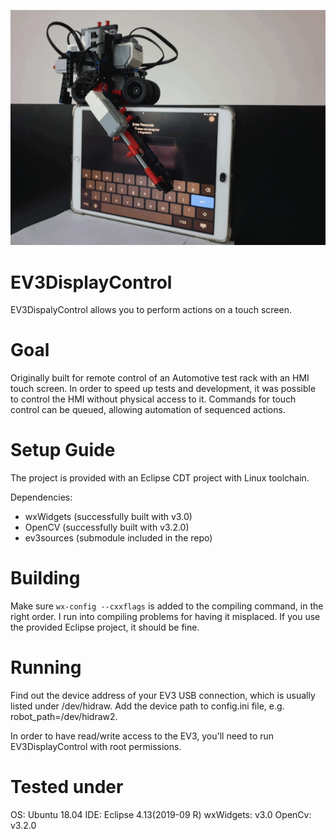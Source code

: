![Demo](demo/demo.gif)

# EV3DisplayControl
EV3DispalyControl allows you to perform actions on a touch screen.

# Goal
Originally built for remote control of an Automotive test rack with an HMI touch screen.
In order to speed up tests and development, it was possible to control the HMI without physical access to it.
Commands for touch control can be queued, allowing automation of sequenced actions.

# Setup Guide
The project is provided with an Eclipse CDT project with Linux toolchain.

Dependencies:
- wxWidgets (successfully built with v3.0)
- OpenCV (successfully built with v3.2.0)
- ev3sources (submodule included in the repo)

# Building
Make sure `wx-config --cxxflags` is added to the compiling command, in the right order. I run into compiling problems for having it misplaced. If you use the provided Eclipse project, it should be fine.

# Running
Find out the device address of your EV3 USB connection, which is usually listed under /dev/hidraw<ID>.
Add the device path to config.ini file, e.g. robot_path=/dev/hidraw2.

In order to have read/write access to the EV3, you'll need to run EV3DisplayControl with root permissions.

# Tested under
OS: Ubuntu 18.04
IDE: Eclipse 4.13(2019-09 R)
wxWidgets: v3.0
OpenCv: v3.2.0
